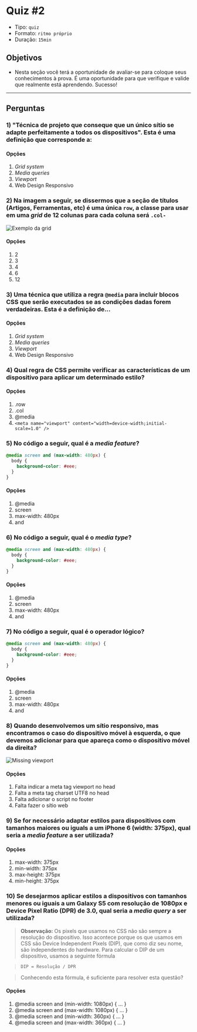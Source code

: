 # Quiz #2

- Tipo: `quiz`
- Formato: `ritmo próprio`
- Duração: `15min`

## Objetivos

- Nesta seção você terá a oportunidade de avaliar-se para coloque seus conhecimentos à prova. É uma oportunidade para que verifique e valide que realmente está aprendendo. Sucesso!

***

## Perguntas

### 1) "Técnica de projeto que conseque que un único sítio se adapte perfeitamente a todos os dispositivos". Esta é uma definição que corresponde a:

#### Opções

1. *Grid system*
2. *Media queries*
3. *Viewport*
4. Web Design Responsivo

<solution style="display:none;">4</solution>

### 2) Na imagem a seguir, se dissermos que a seção de títulos (Artigos, Ferramentas, etc) é uma única `row`, a classe para usar em uma *grid* de 12 colunas para cada coluna será `.col-`

![Exemplo da *grid*](https://cdn.tutsplus.com/webdesign/uploads/2013/08/grids-1.jpg)

#### Opções

1. 2
2. 3
3. 4
4. 6
5. 12

<solution style="display:none;">1</solution>

### 3) Uma técnica que utiliza a regra `@media` para incluir blocos CSS que serão executados se as condições dadas forem verdadeiras. Esta é a definição de...

#### Opções

1. *Grid system*
2. *Media queries*
3. *Viewport*
4. Web Design Responsivo

<solution style="display:none;">2</solution>

### 4) Qual regra de CSS permite verificar as características de um dispositivo para aplicar um determinado estilo?

#### Opções

1. .row
2. .col
3. @media
4. `<meta name="viewport" content="width=device-width;initial-scale=1.0" />`

<solution style="display:none;">3</solution>

### 5) No código a seguir, qual é a *media feature*?

```css
@media screen and (max-width: 480px) {
  body {
    background-color: #eee;
  }
}
```

#### Opções

1. @media
2. screen
3. max-width: 480px
4. and

<solution style="display:none;">3</solution>

### 6) No código a seguir, qual é o *media type*?

```css
@media screen and (max-width: 480px) {
  body {
    background-color: #eee;
  }
}
```

#### Opções

1. @media
2. screen
3. max-width: 480px
4. and

<solution style="display:none;">2</solution>

### 7) No código a seguir, qual é o operador lógico?

```css
@media screen and (max-width: 480px) {
  body {
    background-color: #eee;
  }
}
```

#### Opções

1. @media
2. screen
3. max-width: 480px
4. and

<solution style="display:none;">4</solution>

### 8) Quando desenvolvemos um sítio responsivo, mas encontramos o caso do dispositivo móvel à esquerda, o que devemos adicionar para que apareça como o dispositivo móvel da direita?

![Missing viewport](https://developers.google.com/search/mobile-sites/imgs/mobile-seo/viewport.png)

#### Opções

1. Falta indicar a meta tag viewport no head
2. Falta a meta tag charset UTF8 no head
3. Falta adicionar o script no footer
4. Falta fazer o sítio web

<solution style="display:none;">1</solution>

### 9) Se for necessário adaptar estilos para dispositivos com tamanhos maiores ou iguals a um iPhone 6 (width: 375px), qual seria a *media feature* a ser utilizada?

#### Opções

1. max-width: 375px
2. min-width: 375px
3. max-height: 375px
4. min-height: 375px

<solution style="display:none;">2</solution>

### 10) Se desejarmos aplicar estilos a dispositivos con tamanhos menores ou iguais a um Galaxy S5 com resolução de 1080px e Device Pixel Ratio (DPR) de 3.0, qual seria a *media query* a ser utilizada?

> **Observação:**
> Os pixels que usamos no CSS não são sempre a resolução do dispositivo. Isso acontece porque os que usamos em CSS são Device Independent Pixels (DIP), que como diz seu nome, são independentes do hardware. Para calcular o DIP de um dispositivo, usamos a seguinte fórmula

> ```
> DIP = Resolução / DPR
> ```

> Conhecendo esta fórmula, é suficiente para resolver esta questão?

#### Opções

1. @media screen and (min-width: 1080px) { ... }
2. @media screen and (max-width: 1080px) { ... }
3. @media screen and (min-width: 360px) { ... }
4. @media screen and (max-width: 360px) { ... }

<solution style="display:none;">4</solution>
